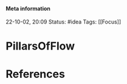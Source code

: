 #### Meta information
22-10-02, 20:09
Status: #idea
Tags: [[Focus]]





# PillarsOfFlow







# References
